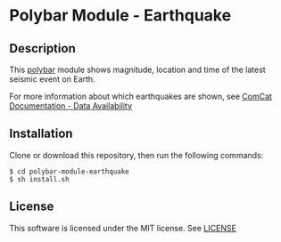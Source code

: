# Polybar Module - Earthquake

## Description
This [polybar](https://github.com/jaagr/polybar)  module shows magnitude, location and time of the latest seismic event on Earth.

For more information about which earthquakes are shown, see  [ComCat Documentation - Data Availability](https://earthquake.usgs.gov/data/comcat/data-availability.php)

## Installation
Clone or download this repository, then run the following commands:
```
$ cd polybar-module-earthquake
$ sh install.sh
```

## License
This software is licensed under the MIT license. See [LICENSE](LICENSE.md)
